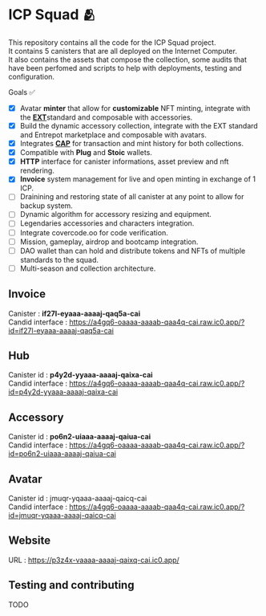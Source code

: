 # ICP Squad 🫂

This repository contains all the code for the ICP Squad project. <br/> It contains 5 canisters that are all deployed on the Internet Computer. <br/> It also contains the assets that compose the collection, some audits that have been perfomed and scripts to help with deployments, testing and configuration.

Goals ✅

- [x] Avatar **minter** that allow for **customizable** NFT minting, integrate with the [**EXT**]()standard and composable with accessories.
- [x] Build the dynamic accessory collection, integrate with the EXT standard and Entrepot marketplace and composable with avatars.
- [x] Integrates [**CAP**](https://cap.ooo) for transaction and mint history for both collections.
- [x] Compatible with **Plug** and **Stoic** wallets.
- [x] **HTTP** interface for canister informations, asset preview and nft rendering.
- [x] **Invoice** system management for live and open minting in exchange of 1 ICP.
- [ ] Drainining and restoring state of all canister at any point to allow for backup system.
- [ ] Dynamic algorithm for accessory resizing and equipment.
- [ ] Legendaries accessories and characters integration.
- [ ] Integrate covercode.oo for code verification.
- [ ] Mission, gameplay, airdrop and bootcamp integration.
- [ ] DAO wallet than can hold and distribute tokens and NFTs of multiple standards to the squad.
- [ ] Multi-season and collection architecture.

## Invoice

Canister : **if27l-eyaaa-aaaaj-qaq5a-cai** <br/>
Candid interface : https://a4gq6-oaaaa-aaaab-qaa4q-cai.raw.ic0.app/?id=if27l-eyaaa-aaaaj-qaq5a-cai

## Hub

Canister id : **p4y2d-yyaaa-aaaaj-qaixa-cai** <br/>
Candid interface : https://a4gq6-oaaaa-aaaab-qaa4q-cai.raw.ic0.app/?id=p4y2d-yyaaa-aaaaj-qaixa-cai

## Accessory

Canister id : **po6n2-uiaaa-aaaaj-qaiua-cai** <br/>
Candid interface : https://a4gq6-oaaaa-aaaab-qaa4q-cai.raw.ic0.app/?id=po6n2-uiaaa-aaaaj-qaiua-cai

## Avatar

Canister id : jmuqr-yqaaa-aaaaj-qaicq-cai <br/>
Candid interface : https://a4gq6-oaaaa-aaaab-qaa4q-cai.raw.ic0.app/?id=jmuqr-yqaaa-aaaaj-qaicq-cai

## Website

URL : https://p3z4x-vaaaa-aaaaj-qaixq-cai.ic0.app/

## Testing and contributing

TODO
